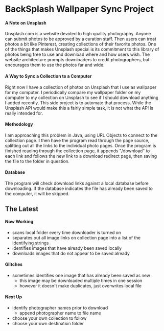 # BackSplash Wallpaper Sync Project

#### A Note on Unsplash
Unsplash.com is a website devoted to high quality photography. Anyone can submit photos to be approved by a curation staff. Then users can treat photos a bit like Pinterest, creating collections of their favorite photos. One of the things that makes Unsplash special is its commitment to this library of photos being free to use and download where and how users wish. The website architecture prompts downloaders to credit photographers, but encourages them to use the photos far and wide.

#### A Way to Sync a Collection to a Computer
Right now I have a collection of photos on Unsplash that I use as wallpaper for my computer. I periodically compare my wallpaper folder on my computer to my collection on Unsplash to see if I should download anything I added recently. This side project is to automate that process. While the Unsplash API would make this a fairly simple task, it is not what the API ia really intended for. 

#### Methodology
I am approaching this problem in Java, using URL Objects to connect to the collection page. I then have the program read through the page source, splitting out all the links to the individual photo pages. Once the program is finished reading through the collection page, it appends "/download" to each link and follows the new link to a download redirect page, then saving the file to the folder in question.

#### Database
The program will check download links against a local database before downloading. If the database indicates the file has already been saved to the computer, it will be skipped.


## The Latest

#### Now Working
- scans local folder every time downloader is turned on
- separates out all image links on collection page into a list of the identifying strings
- identifies images that have already been saved locally
- downloads images that do not appear to be saved already

#### Glitches
- sometimes identifies one image that has already been saved as new
  - this image may be downloaded multiple times in one session
  - however it doesn't make duplicates, just overwrites local file

#### Next Up
- identify photographer names prior to download
  - append photographer name to file name
- choose your own collection to follow
- choose your own destination folder
